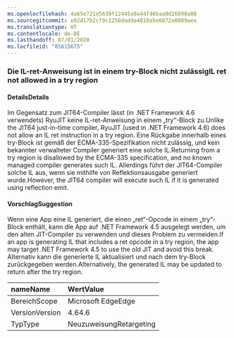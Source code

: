 ```yaml
---
ms.openlocfilehash: 4a65e721e5639f12445a9a44f46baa0d26898a88
ms.sourcegitcommit: e02d17b2cf9c1258dadda4810a5e6072a0089aee
ms.translationtype: HT
ms.contentlocale: de-DE
ms.lasthandoff: 07/01/2020
ms.locfileid: "85615675"
---
```

### <a name="il-ret-not-allowed-in-a-try-region"></a><span data-ttu-id="42786-101">Die IL-ret-Anweisung ist in einem try-Block nicht zulässig</span><span class="sxs-lookup"><span data-stu-id="42786-101">IL ret not allowed in a try region</span></span>

#### <a name="details"></a><span data-ttu-id="42786-102">Details</span><span class="sxs-lookup"><span data-stu-id="42786-102">Details</span></span>

<span data-ttu-id="42786-103">Im Gegensatz zum JIT64-Compiler lässt (in .NET Framework 4.6 verwendets) RyuJIT keine IL-ret-Anweisung in einem „try“-Block zu.</span><span class="sxs-lookup"><span data-stu-id="42786-103">Unlike the JIT64 just-in-time compiler, RyuJIT (used in .NET Framework 4.6) does not allow an IL ret instruction in a try region.</span></span> <span data-ttu-id="42786-104">Eine Rückgabe innerhalb eines try-Block ist gemäß der ECMA-335-Spezifikation nicht zulässig, und kein bekannter verwalteter Compiler generiert eine solche IL.</span><span class="sxs-lookup"><span data-stu-id="42786-104">Returning from a try region is disallowed by the ECMA-335 specification, and no known managed compiler generates such IL.</span></span> <span data-ttu-id="42786-105">Allerdings führt der JIT64-Compiler solche IL aus, wenn sie mithilfe von Reflektionsausgabe generiert wurde.</span><span class="sxs-lookup"><span data-stu-id="42786-105">However, the JIT64 compiler will execute such IL if it is generated using reflection emit.</span></span>

#### <a name="suggestion"></a><span data-ttu-id="42786-106">Vorschlag</span><span class="sxs-lookup"><span data-stu-id="42786-106">Suggestion</span></span>

<span data-ttu-id="42786-107">Wenn eine App eine IL generiert, die einen „ret“-Opcode in einem „try“-Block enthält, kann die App auf .NET Framework 4.5 ausgelegt werden, um den alten JIT-Compiler zu verwenden und dieses Problem zu vermeiden.</span><span class="sxs-lookup"><span data-stu-id="42786-107">If an app is generating IL that includes a ret opcode in a try region, the app may target .NET Framework 4.5 to use the old JIT and avoid this break.</span></span> <span data-ttu-id="42786-108">Alternativ kann die generierte IL aktualisiert und nach dem try-Block zurückgegeben werden.</span><span class="sxs-lookup"><span data-stu-id="42786-108">Alternatively, the generated IL may be updated to return after the try region.</span></span>

| <span data-ttu-id="42786-109">name</span><span class="sxs-lookup"><span data-stu-id="42786-109">Name</span></span>    | <span data-ttu-id="42786-110">Wert</span><span class="sxs-lookup"><span data-stu-id="42786-110">Value</span></span>       |
|:--------|:------------|
| <span data-ttu-id="42786-111">Bereich</span><span class="sxs-lookup"><span data-stu-id="42786-111">Scope</span></span>   | <span data-ttu-id="42786-112">Microsoft Edge</span><span class="sxs-lookup"><span data-stu-id="42786-112">Edge</span></span>        |
| <span data-ttu-id="42786-113">Version</span><span class="sxs-lookup"><span data-stu-id="42786-113">Version</span></span> | <span data-ttu-id="42786-114">4.6</span><span class="sxs-lookup"><span data-stu-id="42786-114">4.6</span></span>         |
| <span data-ttu-id="42786-115">Typ</span><span class="sxs-lookup"><span data-stu-id="42786-115">Type</span></span>    | <span data-ttu-id="42786-116">Neuzuweisung</span><span class="sxs-lookup"><span data-stu-id="42786-116">Retargeting</span></span> |
